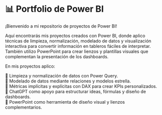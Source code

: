 # 📊 Portfolio de Power BI

¡Bienvenido a mi repositorio de proyectos de Power BI!  

Aquí encontrarás mis proyectos creados con Power BI, donde aplico técnicas de limpieza, normalización, modelado de datos y visualización interactiva para convertir información en tableros fáciles de interpretar. También utilizo PowerPoint para crear lienzos y plantillas visuales que complementan la presentación de los dashboards.

En mis proyectos aplico:

🔹 Limpieza y normalización de datos con Power Query.<br>
🔹 Modelado de datos mediante relaciones y modelos estrella.<br>
🔹 Métricas implícitas y explícitas con DAX para crear KPIs personalizados.<br>
🔹 ChatGPT como apoyo para estructurar ideas, fórmulas y diseño de dashboards.<br>
🔹 PowerPoint como herramienta de diseño visual y lienzos complementarios.<br>
